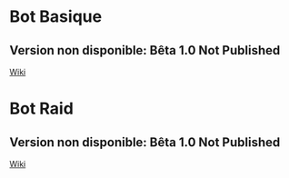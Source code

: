 # Bot Basique
## Version non disponible: Bêta 1.0 Not Published
[Wiki](https://github.com/papillonlut/bot/wiki)

# Bot Raid
## Version non disponible: Bêta 1.0 Not Published
[Wiki](https://github.com/papillonlut/bot/wiki)
